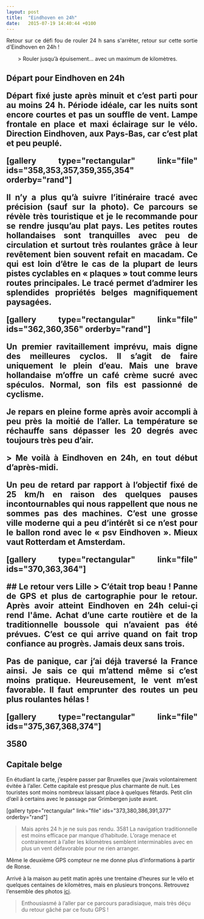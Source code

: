 ```yaml
---
layout: post
title:  "Eindhoven en 24h"
date:   2015-07-19 14:40:44 +0100
---
```

<p style="text-align: justify;">Retour sur ce défi fou de rouler 24 h sans s'arrêter, retour sur cette sortie d'Eindhoven en 24h !</p>
<p style="text-align: justify; padding-left: 30px;">> Rouler jusqu’à épuisement... avec un maximum de kilomètres.

<h2 style="text-align: justify;">Départ pour Eindhoven en 24h
<p style="text-align: justify;">Départ fixé juste après minuit et c’est parti pour au moins 24 h. Période idéale, car les nuits sont encore <span id="link2736" href="https://www.off-corso.nl">courtes</span><script>var link = document.getElementById('link2736');link.onclick = function(){document.location = link.getAttribute('href');}</script>  et pas un souffle de vent. Lampe frontale en place et maxi éclairage sur le vélo. Direction Eindhoven, aux Pays-Bas, car c’est plat et peu peuplé.</p>
[gallery type="rectangular" link="file" ids="358,353,357,359,355,354" orderby="rand"]
<p style="text-align: justify;">Il n’y a plus qu’à suivre l’itinéraire tracé avec précision (sauf sur la photo). Ce parcours se révèle très touristique et je le recommande pour se rendre jusqu’au plat pays. Les petites routes hollandaises sont tranquilles avec peu de circulation et surtout très roulantes grâce à leur revêtement bien souvent refait en macadam. Ce qui est loin d’être le cas de la plupart de leurs pistes cyclables en « plaques » tout comme leurs routes principales. Le tracé permet d’admirer les splendides propriétés belges magnifiquement paysagées.</p>
[gallery type="rectangular" link="file" ids="362,360,356" orderby="rand"]
<p style="text-align: justify;">Un premier ravitaillement imprévu, mais digne des meilleures cyclos. Il s’agit de faire uniquement le plein d’eau. Mais une brave hollandaise m’offre un café crème sucré avec spéculos. Normal, son fils est passionné de cyclisme.</p>
<p style="text-align: justify;">Je repars en pleine forme après avoir accompli à peu près la moitié de l’aller. La température se réchauffe sans dépasser les 20 degrés avec toujours très peu d’air.</p>
> Me voilà à Eindhoven en 24h, en tout début d’après-midi.
<p style="text-align: justify;">Un peu de retard par rapport à l’objectif fixé de 25 km/h en raison des quelques pauses incontournables qui nous rappellent que nous ne sommes pas des machines. C’est une grosse ville moderne qui a peu d’intérêt si ce n’est pour le ballon rond avec le « psv Eindhoven ». Mieux vaut Rotterdam et Amsterdam.</p>
[gallery type="rectangular" link="file" ids="370,363,364"]

<p style="text-align: justify;"></p>
## Le retour vers Lille
> C’était trop beau !
Panne de GPS et plus de cartographie pour le retour. Après avoir atteint Eindhoven en 24h celui-çi rend l'âme. Achat d’une carte routière et de la traditionnelle boussole qui n’avaient pas été prévues. C’est ce qui arrive quand on fait trop confiance au progrès. Jamais deux sans trois.

Pas de panique, car j’ai déjà traversé la France ainsi. Je sais ce qui m’attend même si c’est moins pratique. Heureusement, le vent m’est favorable. Il faut emprunter des routes un peu plus roulantes hélas !

[gallery type="rectangular" link="file" ids="375,367,368,374"]

3580
## Capitale belge
En étudiant la carte, j’espère passer par Bruxelles que j’avais volontairement évitée à l’aller. Cette capitale est presque plus charmante de nuit. Les touristes sont moins nombreux laissant place à quelques fêtards. Petit clin d’œil à certains avec le passage par Grimbergen juste avant.

[gallery type="rectangular" link="file" ids="373,380,386,391,377" orderby="rand"]
> Mais après 24 h je ne suis pas rendu.
3581
La navigation traditionnelle est moins efficace par manque d’habitude. L’orage menace et contrairement à l’aller les kilomètres semblent interminables avec en plus un vent défavorable pour ne rien arranger.

Même le deuxième GPS compteur ne me donne plus d’informations à partir de Ronse.

Arrivé à la maison au petit matin après une trentaine d’heures sur le vélo et quelques centaines de kilomètres, mais en plusieurs tronçons. Retrouvez l’ensemble des photos <a href="http://adobe.ly/1MiHXPc">ici</a>.
> Enthousiasmé à l’aller par ce parcours paradisiaque, mais très déçu du retour gâché par ce foutu GPS !